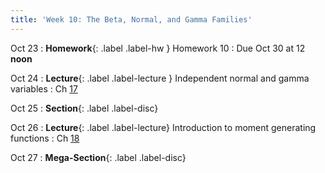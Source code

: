 ```yaml
---
title: 'Week 10: The Beta, Normal, and Gamma Families'
---
```


Oct 23
: **Homework**{: .label .label-hw } Homework 10
    : Due Oct 30 at 12 **noon**

Oct 24
: **Lecture**{: .label .label-lecture } Independent normal and gamma variables
    : Ch [17](http://prob140.org/textbook/content/Chapter_17/00_Joint_Densities.html)

Oct 25
: **Section**{: .label .label-disc}

Oct 26
: **Lecture**{: .label .label-lecture} Introduction to moment generating functions
    : Ch [18](http://prob140.org/textbook/content/Chapter_18/00_The_Normal_and_Gamma_Families.html)

Oct 27
: **Mega-Section**{: .label .label-disc}